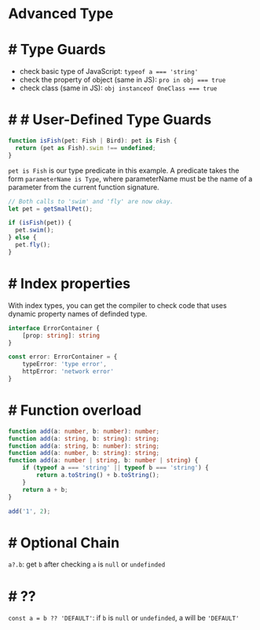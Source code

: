 #  Advanced Type

# #  Type Guards

* check basic type of JavaScript: `typeof a === 'string'`
* check the property of object (same in JS): `pro in obj === true`
* check class (same in JS): `obj instanceof OneClass === true`

# # #  User-Defined Type Guards

```typescript
function isFish(pet: Fish | Bird): pet is Fish {
  return (pet as Fish).swim !== undefined;
}
```

`pet is Fish` is our type predicate in this example. A predicate takes the form `parameterName is Type`, where parameterName must be the name of a parameter from the current function signature.

```typescript
// Both calls to 'swim' and 'fly' are now okay.
let pet = getSmallPet();

if (isFish(pet)) {
  pet.swim();
} else {
  pet.fly();
}
```

# #  Index properties

With index types, you can get the compiler to check code that uses dynamic property names of definded type.

```typescript
interface ErrorContainer {
    [prop: string]: string
}

const error: ErrorContainer = {
    typeError: 'type error',
    httpError: 'network error'
}
```

# #  Function overload

```typescript
function add(a: number, b: number): number;
function add(a: string, b: string): string;
function add(a: string, b: number): string;
function add(a: number, b: string): string;
function add(a: number | string, b: number | string) {
    if (typeof a === 'string' || typeof b === 'string') {
        return a.toString() + b.toString();
    }
    return a + b;
}

add('1', 2);
```

# #  Optional Chain

`a?.b`: get `b` after checking `a` is `null` or `undefinded`

# #  ??

`const a = b ?? 'DEFAULT'`: if `b` is `null` or `undefinded`, a will be `'DEFAULT'`
